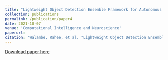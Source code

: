 ```yaml
---
title: "Lightweight Object Detection Ensemble Framework for Autonomous Vehicles in Challenging Weather Conditions"
collection: publications
permalink: /publication/paper4
date: 2021-10-07
venue: 'Computational Intelligence and Neuroscience'
paperurl: 
citation: 'Walambe, Rahee, et al. "Lightweight Object Detection Ensemble Framework for Autonomous Vehicles in Challenging Weather Conditions." Computational Intelligence and Neuroscience 2021 (2021).'
---
```



[Download paper here](https://downloads.hindawi.com/journals/cin/2021/5278820.pdf)

